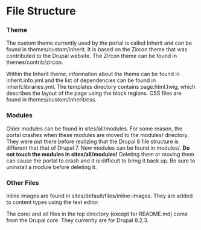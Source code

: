 # File Structure

### Theme
The custom theme currently used by the portal is called Inherit and can be found in themes/custom/inherit. It is based on the Zircon theme that was contributed to the Drupal website. The Zircon theme can be found in themes/contrib/zircon.

Within the Inherit theme, information about the theme can be found in inherit.info.yml and the list of dependencies can be found in inherit.libraries.yml. The templates directory contains page.html.twig, which describes the layout of the page using the block regions. CSS files are found in themes/custom/inherit/css.

### Modules
Older modules can be found in sites/all/modules. For some reason, the portal crashes when these modules are moved to the modules/ directory. They were put there before realizing that the Drupal 8 file structure is different that that of Drupal 7. New modules can be found in modules/.
**Do not touch the modules in sites/all/modules!** Deleting them or moving them can cause the portal to crash and it is difficult to bring it back up.
Be sure to uninstall a module before deleting it.

### Other Files
Inline images are found in sites/default/files/inline-images. They are added to content types using the text editor.

The core/ and all files in the top directory (except for README.md) come from the Drupal core. They currently are for Drupal 8.2.3.